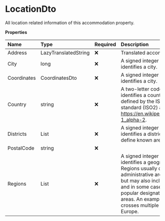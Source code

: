 # LocationDto

All location related information of this accommodation property.

**Properties**

| Name        | Type                 | Required | Description                                                                                                                                                                                                                                                                                                                                         |
| :---------- | :------------------- | :------- | :-------------------------------------------------------------------------------------------------------------------------------------------------------------------------------------------------------------------------------------------------------------------------------------------------------------------------------------------------- |
| Address     | LazyTranslatedString | ❌       | Translated accommodation address.                                                                                                                                                                                                                                                                                                                   |
| City        | long                 | ❌       | A signed integer number that uniquely identifies a city.                                                                                                                                                                                                                                                                                            |
| Coordinates | CoordinatesDto       | ❌       | A signed integer number that uniquely identifies a city.                                                                                                                                                                                                                                                                                            |
| Country     | string               | ❌       | A two-letter code that uniquely identifies a country. This code is defined by the ISO 3166-1 alpha-2 standard (ISO2) as described here: https://en.wikipedia.org/wiki/ISO_3166-1_alpha-2.                                                                                                                                                           |
| Districts   | List<long>           | ❌       | A signed integer number that uniquely identifies a district. Typically, districts define known areas within a city.                                                                                                                                                                                                                                 |
| PostalCode  | string               | ❌       |                                                                                                                                                                                                                                                                                                                                                     |
| Regions     | List<long>           | ❌       | A signed integer number that uniquely identifies a geographical region. Regions usually define official administrative areas within a country, but may also include multiple countries and in some cases un-official but popular designations for geographical areas. An example of a region that crosses multiple countries is the Alps in Europe. |

<!-- This file was generated by liblab | https://liblab.com/ -->
